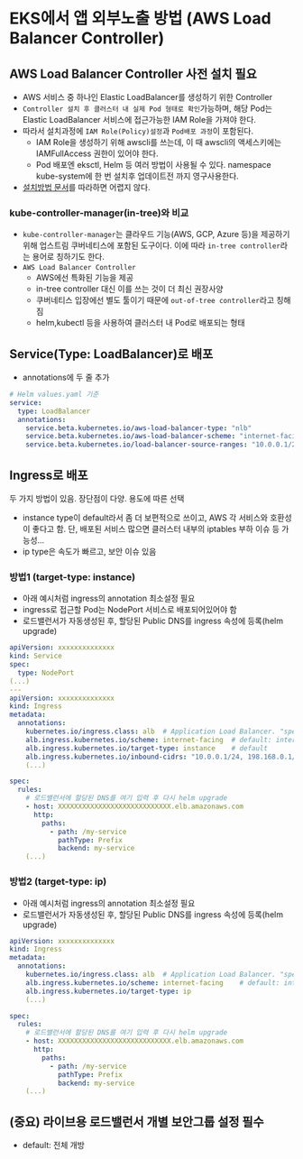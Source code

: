 # EKS에서 앱 외부노출 방법 (AWS Load Balancer Controller)

## AWS Load Balancer Controller 사전 설치 필요

- AWS 서비스 중 하나인 Elastic LoadBalancer를 생성하기 위한 Controller
- `Controller 설치 후 클러스터 내 실제 Pod 형태로 확인`가능하며, 해당 Pod는 Elastic LoadBalancer 서비스에 접근가능한 IAM Role을 가져야 한다.
- 따라서 설치과정에 `IAM Role(Policy)설정`과 `Pod배포 과정`이 포함된다.
  - IAM Role을 생성하기 위해 awscli를 쓰는데, 이 때 awscli의 액세스키에는 IAMFullAccess 권한이 있어야 한다.
  - Pod 배포엔 eksctl, Helm 등 여러 방법이 사용될 수 있다. namespace kube-system에 한 번 설치후 업데이트전 까지 영구사용한다.
- [설치방법 문서](https://docs.aws.amazon.com/ko_kr/eks/latest/userguide/aws-load-balancer-controller.html)를 따라하면 어렵지 않다.

### kube-controller-manager(in-tree)와 비교

- `kube-controller-manager`는 클라우드 기능(AWS, GCP, Azure 등)을 제공하기 위해 업스트림 쿠버네티스에 포함된 도구이다. 이에 따라 `in-tree controller`라는 용어로 칭하기도 한다.
- `AWS Load Balancer Controller`
  - AWS에선 특화된 기능을 제공
  - in-tree controller 대신 이를 쓰는 것이 더 최신 권장사양
  - 쿠버네티스 입장에선 별도 툴이기 때문에 `out-of-tree controller`라고 칭해짐
  - helm,kubectl 등을 사용하여 클러스터 내 Pod로 배포되는 형태

## Service(Type: LoadBalancer)로 배포

- annotations에 두 줄 추가

```yaml
# Helm values.yaml 기준
service:
  type: LoadBalancer
  annotations: 
    service.beta.kubernetes.io/aws-load-balancer-type: "nlb"                # Network Load Balancer
    service.beta.kubernetes.io/aws-load-balancer-scheme: "internet-facing"  # default: internal(VPC)
    service.beta.kubernetes.io/load-balancer-source-ranges: "10.0.0.1/24, 198.168.0.1/24"  # NLB의 보안그룹 inbound를 cidr로 설정. 미설정시 0.0.0.0/0
```

## Ingress로 배포

두 가지 방법이 있음. 장단점이 다양. 용도에 따른 선택

- instance type이 default라서 좀 더 보편적으로 쓰이고, AWS 각 서비스와 호환성이 좋다고 함. 단, 배포된 서비스 많으면 클러스터 내부의 iptables 부하 이슈 등 가능성...
- ip type은 속도가 빠르고, 보안 이슈 있음

### 방법1 (target-type: instance)

- 아래 예시처럼 ingress의 annotation 최소설정 필요
- ingress로 접근할 Pod는 NodePort 서비스로 배포되어있어야 함
- 로드밸런서가 자동생성된 후, 할당된 Public DNS를 ingress 속성에 등록(helm upgrade)

```yaml
apiVersion: xxxxxxxxxxxxxx
kind: Service
spec:
  type: NodePort
(...)
---
apiVersion: xxxxxxxxxxxxxx
kind: Ingress
metadata:
  annotations:
    kubernetes.io/ingress.class: alb  # Application Load Balancer. "spec.ingressClassName: alb" 불가
    alb.ingress.kubernetes.io/scheme: internet-facing  # default: internal
    alb.ingress.kubernetes.io/target-type: instance    # default
    alb.ingress.kubernetes.io/inbound-cidrs: "10.0.0.1/24, 198.168.0.1/24" # ALB의 보안그룹 Inbound를 cidr로 설정. 미설정시 0.0.0.0/0
    (...)

spec:
  rules:
    # 로드밸런서에 할당된 DNS를 여기 입력 후 다시 helm upgrade
    - host: XXXXXXXXXXXXXXXXXXXXXXXXXXXX.elb.amazonaws.com
      http:
        paths:
          - path: /my-service
            pathType: Prefix
            backend: my-service
    (...)
```

### 방법2 (target-type: ip)

- 아래 예시처럼 ingress의 annotation 최소설정 필요
- 로드밸런서가 자동생성된 후, 할당된 Public DNS를 ingress 속성에 등록(helm upgrade)

```yaml
apiVersion: xxxxxxxxxxxxxx
kind: Ingress
metadata:
  annotations:
    kubernetes.io/ingress.class: alb  # Application Load Balancer. "spec.ingressClassName: alb" 불가
    alb.ingress.kubernetes.io/scheme: internet-facing    # default: internal
    alb.ingress.kubernetes.io/target-type: ip            
    (...)

spec:
  rules:
    # 로드밸런서에 할당된 DNS를 여기 입력 후 다시 helm upgrade
    - host: XXXXXXXXXXXXXXXXXXXXXXXXXXXX.elb.amazonaws.com
      http:
        paths:
          - path: /my-service
            pathType: Prefix
            backend: my-service
    (...)
```

## (중요) 라이브용 로드밸런서 개별 보안그룹 설정 필수

- default: 전체 개방
